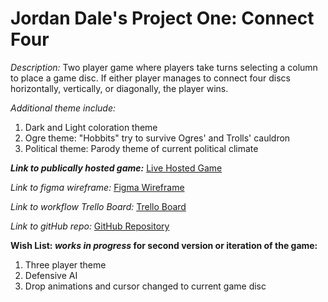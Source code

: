 # Jordan Dale's Project One: Connect Four

*Description:*
Two player game where players take turns selecting a column to place a game disc. If either player manages to connect four discs horizontally, vertically, or diagonally, the player wins.


*Additional theme include:*
1. Dark and Light coloration theme
2. Ogre theme: "Hobbits" try to survive Ogres' and Trolls' cauldron
3. Political theme: Parody theme of current political climate

**_Link to publically hosted game:_**
[Live Hosted Game](https://lucid-sammet-b3bfd5.netlify.com/)

*Link to figma wireframe:*
[Figma Wireframe](https://www.figma.com/file/Eg82KvuL6RD35e8fIQ9NBnx4/Jordan's-Connect-Four-Figma?node-id=0%3A1)

*Link to workflow Trello Board:*
[Trello Board](https://trello.com/b/8qZgT6tO/jordans-connect-four-trello-board)

*Link to gitHub repo:*
[GitHub Repository](https://github.com/Jdale28/connectFour)

**Wish List: _works in progress_ for second version or iteration of the game:**
1. Three player theme
2. Defensive AI
3. Drop animations and cursor changed to current game disc
